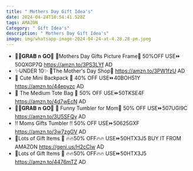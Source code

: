 ```yaml
---
title: " Mothers Day Gift Idea's"
date: 2024-04-24T10:54:41.528Z
tags: AMAZON
Category: " Gift Idea's"
description: " Mothers Day Gift Idea's"
image: img/whatsapp-image-2024-04-24-at-4.28.28-pm.jpeg
---
```

* 🏃‍♀️𝐆𝐑𝐀𝐁 𝐧 𝐆𝐎🏃
  🎀Mothers Day Gifts Picture Frame🎀
  50%OFF
  USE⏩ 50QXGP7Q
  https://amzn.to/3PS3LYf
  AD
* ✨UNDER 10✨
  🎁The Mother's Day Shop🎁
  https://amzn.to/3PW1fzU
  AD
* 🎒 Cute Mini Backpack 🎒 
  40% OFF
  USE⏩40BOH51Y
  https://amzn.to/44epyzc
  AD
* 👜 The Medium Tote Bag 👜
  50% OFF
  USE⏩50TKSE4F
  https://amzn.to/4d7wEcN
  AD
* 🏃‍♀️𝐆𝐑𝐀𝐁 𝐧 𝐆𝐎🏃
  🌸 Funny Tumbler for Mom🌸
  50% OFF
  USE⏩507UGI9C
  https://amzn.to/3U5SFQy
  AD
* ‼️ Moms Gifts Tumbler ‼️
  50% OFF
  USE⏩50625GXF 
  https://amzn.to/3w7zgGV
  AD
* 🎁Lots of Gift Items 🎁
  🔥🔥50% OFF🔥🔥
  USE⏩50HTX3J5
  BUY IT FROM AMAZON
  https://geni.us/H2cCIw
  AD
* 🎁Lots of Gift Items 🎁
  🔥🔥50% OFF🔥🔥
  USE⏩50HTX3J5
  https://amzn.to/4476mTZ
  AD
